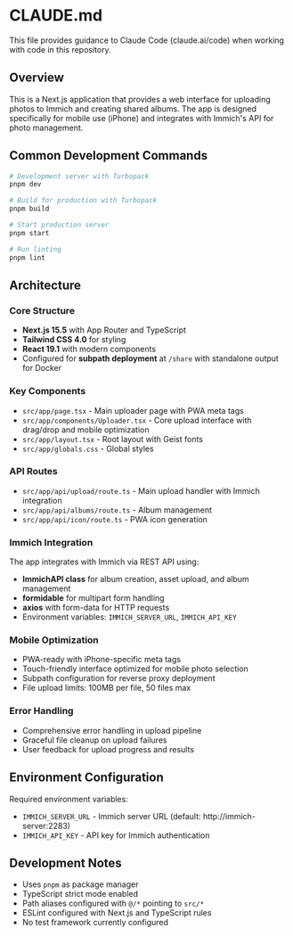 # CLAUDE.md

This file provides guidance to Claude Code (claude.ai/code) when working with code in this repository.

## Overview

This is a Next.js application that provides a web interface for uploading photos to Immich and creating shared albums. The app is designed specifically for mobile use (iPhone) and integrates with Immich's API for photo management.

## Common Development Commands

```bash
# Development server with Turbopack
pnpm dev

# Build for production with Turbopack
pnpm build

# Start production server
pnpm start

# Run linting
pnpm lint
```

## Architecture

### Core Structure
- **Next.js 15.5** with App Router and TypeScript
- **Tailwind CSS 4.0** for styling
- **React 19.1** with modern components
- Configured for **subpath deployment** at `/share` with standalone output for Docker

### Key Components
- `src/app/page.tsx` - Main uploader page with PWA meta tags
- `src/app/components/Uploader.tsx` - Core upload interface with drag/drop and mobile optimization
- `src/app/layout.tsx` - Root layout with Geist fonts
- `src/app/globals.css` - Global styles

### API Routes
- `src/app/api/upload/route.ts` - Main upload handler with Immich integration
- `src/app/api/albums/route.ts` - Album management
- `src/app/api/icon/route.ts` - PWA icon generation

### Immich Integration
The app integrates with Immich via REST API using:
- **ImmichAPI class** for album creation, asset upload, and album management
- **formidable** for multipart form handling
- **axios** with form-data for HTTP requests
- Environment variables: `IMMICH_SERVER_URL`, `IMMICH_API_KEY`

### Mobile Optimization
- PWA-ready with iPhone-specific meta tags
- Touch-friendly interface optimized for mobile photo selection
- Subpath configuration for reverse proxy deployment
- File upload limits: 100MB per file, 50 files max

### Error Handling
- Comprehensive error handling in upload pipeline
- Graceful file cleanup on upload failures
- User feedback for upload progress and results

## Environment Configuration

Required environment variables:
- `IMMICH_SERVER_URL` - Immich server URL (default: http://immich-server:2283)
- `IMMICH_API_KEY` - API key for Immich authentication

## Development Notes

- Uses `pnpm` as package manager
- TypeScript strict mode enabled
- Path aliases configured with `@/*` pointing to `src/*`
- ESLint configured with Next.js and TypeScript rules
- No test framework currently configured